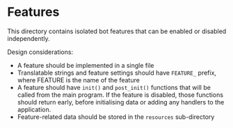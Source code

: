# Features

This directory contains isolated bot features that can be enabled or disabled independently.

Design considerations:
- A feature should be implemented in a single file
- Translatable strings and feature settings should have `FEATURE_` prefix, where FEATURE is the name of the feature
- A feature should have `init()` and `post_init()` functions that will be called from the main program.  If the feature is disabled, those functions should return early, before initialising data or adding any handlers to the application.  
- Feature-related data should be stored in the `resources` sub-directory